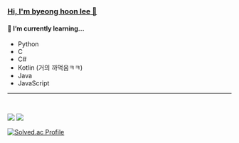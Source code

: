 ### [**Hi, I'm byeong hoon lee** 👋](https://eggnmad.com/info/)


#### 🌱 **I’m currently learning...**
- Python 
- C
- C#
- Kotlin (거의 까먹음ㅋㅋ)
- Java
- JavaScript

---

<br>

![](https://github-readme-stats.vercel.app/api?username=EGGnmad&show_icons=true&title_color=02343F&text_color=02343F&border_color=d0d7de)
![](https://github-readme-stats.vercel.app/api/top-langs/?username=EGGnmad&title_color=02343F&text_color=02343F&border_color=d0d7de&layout=compact)

[![Solved.ac Profile](http://mazassumnida.wtf/api/generate_badge?boj=viewnono1219)](https://solved.ac/viewnono1219)
